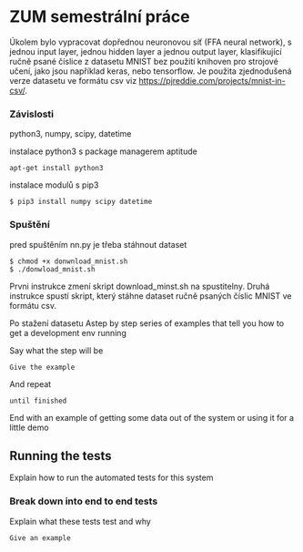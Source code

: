 # ZUM semestrální práce

Úkolem bylo vypracovat dopřednou neuronovou síť (FFA neural network), s jednou input layer, jednou hidden layer a jednou output layer, klasifikující ručně psané číslice z datasetu MNIST bez použití knihoven pro strojové učení, jako jsou například keras, nebo tensorflow. Je použita zjednodušená verze datasetu ve formátu csv viz https://pjreddie.com/projects/mnist-in-csv/.


### Závislosti

python3, numpy, scipy, datetime

instalace python3 s package managerem aptitude

```
apt-get install python3
```

instalace modulů s pip3
```
$ pip3 install numpy scipy datetime
```

### Spuštění

pred spuštěním nn.py je třeba stáhnout dataset 

```
$ chmod +x donwnload_mnist.sh
$ ./donwload_mnist.sh
```
Prvni instrukce zmení skript download_minst.sh na spustitelny.
Druhá instrukce spustí skript, který stáhne dataset ručně psaných číslic MNIST ve formátu csv.

Po  stažení datasetu 
Astep by step series of examples that tell you how to get a development env running

Say what the step will be

```
Give the example
```

And repeat

```
until finished
```

End with an example of getting some data out of the system or using it for a little demo

## Running the tests

Explain how to run the automated tests for this system

### Break down into end to end tests

Explain what these tests test and why

```
Give an example
```

